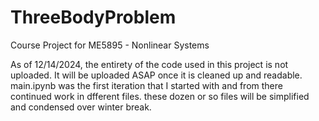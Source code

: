 # ThreeBodyProblem
Course Project for ME5895 - Nonlinear Systems

As of 12/14/2024, the entirety of the code used in this project is not uploaded. It will be uploaded ASAP once it is cleaned up and readable.  main.ipynb was the first iteration that I started with and from there continued work in dfferent files. these dozen or so files will be simplified and condensed over winter break. 
